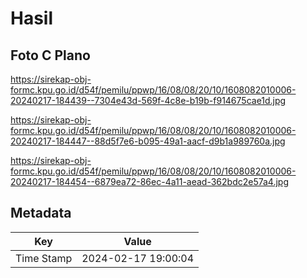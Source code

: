 # Hasil

## Foto C Plano

https://sirekap-obj-formc.kpu.go.id/d54f/pemilu/ppwp/16/08/08/20/10/1608082010006-20240217-184439--7304e43d-569f-4c8e-b19b-f914675cae1d.jpg

https://sirekap-obj-formc.kpu.go.id/d54f/pemilu/ppwp/16/08/08/20/10/1608082010006-20240217-184447--88d5f7e6-b095-49a1-aacf-d9b1a989760a.jpg

https://sirekap-obj-formc.kpu.go.id/d54f/pemilu/ppwp/16/08/08/20/10/1608082010006-20240217-184454--6879ea72-86ec-4a11-aead-362bdc2e57a4.jpg


## Metadata

| Key        | Value               |
| ---------- | ------------------- |
| Time Stamp | 2024-02-17 19:00:04 |



